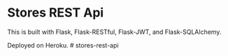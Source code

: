 # Stores REST Api

This is built with Flask, Flask-RESTful, Flask-JWT, and Flask-SQLAlchemy.

Deployed on Heroku.
#   s t o r e s - r e s t - a p i  
 
